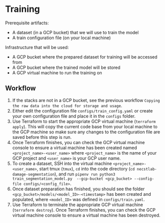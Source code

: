 # Training

Prerequisite artifacts:
* A dataset (in a GCP bucket) that we will use to train the model
* A train configuration file (on your local machine)

Infrastructure that will be used:
* A GCP bucket where the prepared dataset for training will be accessed from
* A GCP bucket where the trained model will be stored
* A GCP virtual machine to run the training on

## Workflow
1. If the stacks are not in a GCP bucket, see the previous workflow `Copying the raw data into the cloud for storage and usage`.
1. Either edit the configuration file `configs/train_config.yaml` or create your own configuration file and place it in the `configs` folder.
1. Use Terraform to start the appropriate GCP virtual machine (`terraform apply`). This will copy the current code base from your local machine to the GCP machine so make sure any changes to the configuration file are saved before this step is run.
1. Once Terraform finishes, you can check the GCP virtual machine console to ensure a virtual machine has been created named `<project_name>-<user_name>` where `<project_name>` is the name of your GCP project and `<user_name>` is your GCP user name.
1. To create a dataset, SSH into the virtual machine `<project_name>-<user_name>`, start tmux (`tmux`), `cd` into the code directory (`cd necstlab-damage-segmentation`), and run `pipenv run python3 train_segmentation_model.py  --gcp-bucket <gcp_bucket> --config-file configs/<config_file>`. 
1. Once dataset preparation has finished, you should see the folder `<gcp_bucket>/models/<model_ID>-<timestamp>` has been created and populated, where `<model_ID>` was defined in `configs/train.yaml`.
1. Use Terraform to terminate the appropriate GCP virtual machine (`terraform destroy`). Once Terraform finishes, you can check the GCP virtual machine console to ensure a virtual machine has been destroyed. 
